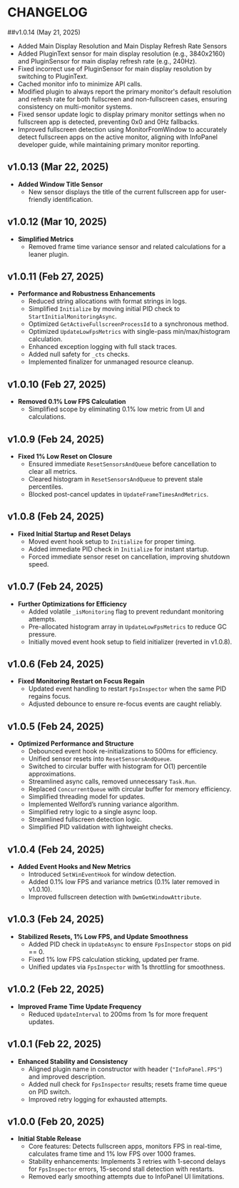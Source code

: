 # CHANGELOG

##v1.0.14 (May 21, 2025)

- Added Main Display Resolution and Main Display Refresh Rate Sensors
- Added PluginText sensor for main display resolution (e.g., 3840x2160) and PluginSensor for main display refresh rate (e.g., 240Hz).
- Fixed incorrect use of PluginSensor for main display resolution by switching to PluginText.
- Cached monitor info to minimize API calls.
- Modified plugin to always report the primary monitor's default resolution and refresh rate for both fullscreen and non-fullscreen cases, ensuring consistency on multi-monitor systems.
- Fixed sensor update logic to display primary monitor settings when no fullscreen app is detected, preventing 0x0 and 0Hz fallbacks.
- Improved fullscreen detection using MonitorFromWindow to accurately detect fullscreen apps on the active monitor, aligning with InfoPanel developer guide, while maintaining primary monitor reporting.

## v1.0.13 (Mar 22, 2025)

- **Added Window Title Sensor**
  - New sensor displays the title of the current fullscreen app for user-friendly identification.

## v1.0.12 (Mar 10, 2025)

- **Simplified Metrics**
  - Removed frame time variance sensor and related calculations for a leaner plugin.

## v1.0.11 (Feb 27, 2025)

- **Performance and Robustness Enhancements**
  - Reduced string allocations with format strings in logs.
  - Simplified `Initialize` by moving initial PID check to `StartInitialMonitoringAsync`.
  - Optimized `GetActiveFullscreenProcessId` to a synchronous method.
  - Optimized `UpdateLowFpsMetrics` with single-pass min/max/histogram calculation.
  - Enhanced exception logging with full stack traces.
  - Added null safety for `_cts` checks.
  - Implemented finalizer for unmanaged resource cleanup.

## v1.0.10 (Feb 27, 2025)

- **Removed 0.1% Low FPS Calculation**
  - Simplified scope by eliminating 0.1% low metric from UI and calculations.

## v1.0.9 (Feb 24, 2025)

- **Fixed 1% Low Reset on Closure**
  - Ensured immediate `ResetSensorsAndQueue` before cancellation to clear all metrics.
  - Cleared histogram in `ResetSensorsAndQueue` to prevent stale percentiles.
  - Blocked post-cancel updates in `UpdateFrameTimesAndMetrics`.

## v1.0.8 (Feb 24, 2025)

- **Fixed Initial Startup and Reset Delays**
  - Moved event hook setup to `Initialize` for proper timing.
  - Added immediate PID check in `Initialize` for instant startup.
  - Forced immediate sensor reset on cancellation, improving shutdown speed.

## v1.0.7 (Feb 24, 2025)

- **Further Optimizations for Efficiency**
  - Added volatile `_isMonitoring` flag to prevent redundant monitoring attempts.
  - Pre-allocated histogram array in `UpdateLowFpsMetrics` to reduce GC pressure.
  - Initially moved event hook setup to field initializer (reverted in v1.0.8).

## v1.0.6 (Feb 24, 2025)

- **Fixed Monitoring Restart on Focus Regain**
  - Updated event handling to restart `FpsInspector` when the same PID regains focus.
  - Adjusted debounce to ensure re-focus events are caught reliably.

## v1.0.5 (Feb 24, 2025)

- **Optimized Performance and Structure**
  - Debounced event hook re-initializations to 500ms for efficiency.
  - Unified sensor resets into `ResetSensorsAndQueue`.
  - Switched to circular buffer with histogram for O(1) percentile approximations.
  - Streamlined async calls, removed unnecessary `Task.Run`.
  - Replaced `ConcurrentQueue` with circular buffer for memory efficiency.
  - Simplified threading model for updates.
  - Implemented Welford’s running variance algorithm.
  - Simplified retry logic to a single async loop.
  - Streamlined fullscreen detection logic.
  - Simplified PID validation with lightweight checks.

## v1.0.4 (Feb 24, 2025)

- **Added Event Hooks and New Metrics**
  - Introduced `SetWinEventHook` for window detection.
  - Added 0.1% low FPS and variance metrics (0.1% later removed in v1.0.10).
  - Improved fullscreen detection with `DwmGetWindowAttribute`.

## v1.0.3 (Feb 24, 2025)

- **Stabilized Resets, 1% Low FPS, and Update Smoothness**
  - Added PID check in `UpdateAsync` to ensure `FpsInspector` stops on pid == 0.
  - Fixed 1% low FPS calculation sticking, updated per frame.
  - Unified updates via `FpsInspector` with 1s throttling for smoothness.

## v1.0.2 (Feb 22, 2025)

- **Improved Frame Time Update Frequency**
  - Reduced `UpdateInterval` to 200ms from 1s for more frequent updates.

## v1.0.1 (Feb 22, 2025)

- **Enhanced Stability and Consistency**
  - Aligned plugin name in constructor with header (`"InfoPanel.FPS"`) and improved description.
  - Added null check for `FpsInspector` results; resets frame time queue on PID switch.
  - Improved retry logging for exhausted attempts.

## v1.0.0 (Feb 20, 2025)

- **Initial Stable Release**
  - Core features: Detects fullscreen apps, monitors FPS in real-time, calculates frame time and 1% low FPS over 1000 frames.
  - Stability enhancements: Implements 3 retries with 1-second delays for `FpsInspector` errors, 15-second stall detection with restarts.
  - Removed early smoothing attempts due to InfoPanel UI limitations.
